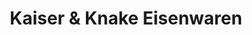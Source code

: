 ---
title: "Kaiser & Knake Eisenwaren"
url: /minden/kaiser-und-knake-eisenwaren/
shop: Eisenwaren
---